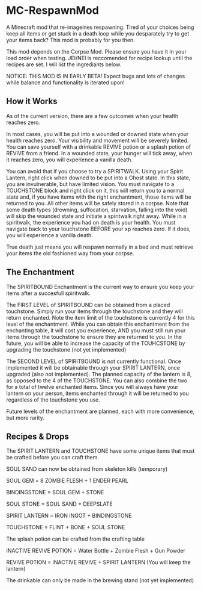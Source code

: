 # MC-RespawnMod
A Minecraft mod that re-imageines respawning. Tired of your choices being keep all items or get stuck in a death loop while you desparately try to get your items back?
This mod is probably for you then. 

This mod depends on the Corpse Mod. Please ensure you have it in your load order when testing.
JEI/NEI is reccomended for recipe lookup until the recipes are set. I will list the ingrediants below. 

NOTICE: THIS MOD IS IN EARLY BETA! Expect bugs and lots of changes while balance and functionality is iterated upon!

## How it Works
As of the current version, there are a few outcomes when your health reaches zero. 

In most cases, you will be put into a wounded or downed state when your health reaches zero. Your visibility and movement will be severely limited.
You can save yourself with a drinkable REVIVE potion or a splash potion of REVIVE from a friend. In a wounded state, your hunger will tick away, when it reaches zero,
you will experience a vanilla death. 

You can avoid that if you choose to try a SPIRITWALK. Using your Spirit Lantern, right click when downed to be put into a Ghost state. In this state, you are 
invulnerable, but have limited vision. You must navigate to a TOUCHSTONE block and right click on it, this will return you to a normal state and, if you have items with
the right enchantment, those items will be returned to you. All other items will be safely stored in a corpse. Note that some death types (drowning, suffocation, starvation,
falling into the void) will skip the wounded state and initiate a spiritwalk right away. While in a spiritwalk, the experience you had on death is your health. You must
navigate back to your touchstone BEFORE your xp reaches zero. If it does, you will experience a vanilla death.

True death just means you will respawn normally in a bed and must retrieve your items the old fashioned way from your corpse. 

## The Enchantment
The SPIRITBOUND Enchantment is the current way to ensure you keep your items after a succesfull spiritwalk.

The FIRST LEVEL of SPIRITBOUND can be obtained from a placed touchstone. Simply run your items through the touchstone and they will return enchanted.
Note the item limit of the touchstone is currently 4 for this level of the enchantment. While you can obtain this enchantment from the enchanting table,
it will cost you experience, AND you must still run your items through the touchstone to ensure they are returned to you. In the future, you will be able
to increase the capacity of the TOUHCSTONE by upgrading the touchstone (not yet implemented)

The SECOND LEVEL of SPIRITBOUND is not currently functional. Once implemented it will be obtainable through your SPIRIT LANTERN, once upgraded (also not
implemented). The planned capacity of the lantern is 8, as opposed to the 4 of the TOUCHSTONE. You can also combine the two for a total of twelve enchanted 
items. Since you will always have your lantern on your person, items enchanted through it will be returned to you regardless of the touchstone you use.

Future levels of the enchantment are planned, each with more convenience, but more rarity.

## Recipes & Drops
The SPIRIT LANTERN and TOUCHSTONE have some unique items that must be crafted before you can craft them.

SOUL SAND can now be obtained from skeleton kills (temporary)

SOUL GEM = 8 ZOMBIE FLESH + 1 ENDER PEARL

BINDINGSTONE = SOUL GEM + STONE

SOUL STONE = SOUL SAND + DEEPSLATE

SPIRIT LANTERN = IRON INGOT + BINDINGSTONE

TOUCHSTONE = FLINT + BONE + SOUL STONE

The splash potion can be crafted from the crafting table

INACTIVE REVIVE POTION = Water Bottle + Zombie Flesh + Gun Powder

REVIVE POTION = INACTIVE REVIVE + SPIRIT LANTERN (You will keep the lantern)

The drinkable can only be made in the brewing stand (not yet implemented)